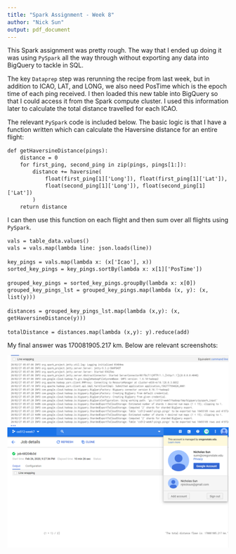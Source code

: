 ```yaml
---
title: "Spark Assignment - Week 8"
author: "Nick Sun"
output: pdf_document
---
```


This Spark assignment was pretty rough.
The way that I ended up doing it was using `PySpark` all the way through without exporting any data into BigQuery to tackle in SQL.

The key `Dataprep` step was rerunning the recipe from last week, but in addition to ICAO, LAT, and LONG, we also need PosTime which is the epoch time of each ping received.
I then loaded this new table into BigQuery so that I could access it from the Spark compute cluster.
I used this information later to calculate the total distance travelled for each ICAO. 

The relevant `PySpark` code is included below.
The basic logic is that I have a function written which can calculate the Haversine distance for an entire flight:

```
def getHaversineDistance(pings):
    distance = 0
    for first_ping, second_ping in zip(pings, pings[1:]):
        distance += haversine(
            float(first_ping[1]['Long']), float(first_ping[1]['Lat']),
            float(second_ping[1]['Long']), float(second_ping[1]['Lat'])
        )
    return distance
``` 

I can then use this function on each flight and then sum over all flights using `PySpark`.

```
vals = table_data.values()
vals = vals.map(lambda line: json.loads(line))

key_pings = vals.map(lambda x: (x['Icao'], x))
sorted_key_pings = key_pings.sortBy(lambda x: x[1]['PosTime'])

grouped_key_pings = sorted_key_pings.groupBy(lambda x: x[0])
grouped_key_pings_lst = grouped_key_pings.map(lambda (x, y): (x, list(y)))

distances = grouped_key_pings_lst.map(lambda (x,y): (x, getHaversineDistance(y)))

totalDistance = distances.map(lambda (x,y): y).reduce(add)
```

My final answer was 170081905.217 km.
Below are relevant screenshots:

![](spark.png)
![](spark_output.png)
